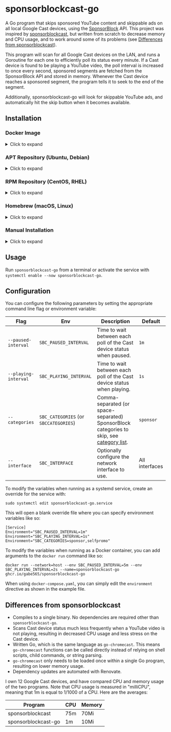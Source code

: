 # sponsorblockcast-go

A Go program that skips sponsored YouTube content and skippable ads on all local Google Cast devices, using the [SponsorBlock](https://github.com/ajayyy/SponsorBlock) API. This project was inspired by [sponsorblockcast](https://github.com/nichobi/sponsorblockcast), but written from scratch to decrease memory and CPU usage, and to work around some of its problems (see [Differences from sponsorblockcast](#differences-from-sponsorblockcast)).

This program will scan for all Google Cast devices on the LAN, and runs a Goroutine for each one to efficiently poll its status every minute. If a Cast device is found to be playing a YouTube video, the poll interval is increased to once every second, sponsored segments are fetched from the SponsorBlock API and stored in memory. Whenever the Cast device reaches a sponsored segment, the program tells it to seek to the end of the segment.

Additionally, sponsorblockcast-go will look for skippable YouTube ads, and automatically hit the skip button when it becomes available.

## Installation

### Docker Image

<details>
  <summary>Click to expand</summary>

  You can [install Docker](https://docs.docker.com/engine/install/) directly or use [Docker Compose](https://docs.docker.com/compose/install/) (Or use Podman, Portainer, etc). Please note you *MUST* use the `host` network as shown below for cli or in the example `docker-compose` file.

  #### Docker
  Run the below commands as root or a member of the `docker` group:
  ```shell
  docker run --network=host --name=sponsorblockcast-go ghcr.io/gabe565/sponsorblockcast-go
  ```

  #### Docker Compose
  First you will need a `docker-compose.yaml` file, such as the [one included in this repo](docker-compose.yaml). Run the below commands as root or a member of the `docker` group:
  ```shell
  docker compose up -d
  ```
</details>


### APT Repository (Ubuntu, Debian)

<details>
  <summary>Click to expand</summary>

1. If you don't have it already, install the `ca-certificates` package
   ```shell
   sudo apt install ca-certificates
   ```

2. Add gabe565 apt repository
   ```
   echo 'deb [trusted=yes] https://apt.gabe565.com /' | sudo tee /etc/apt/sources.list.d/gabe565.list
   ```

3. Update apt repositories
   ```shell
   sudo apt update
   ```

4. Install sponsorblockcast-go
   ```shell
   sudo apt install sponsorblockcast-go
   ```
</details>

### RPM Repository (CentOS, RHEL)

<details>
  <summary>Click to expand</summary>

1. If you don't have it already, install the `ca-certificates` package
   ```shell
   sudo yum install ca-certificates
   ```

2. Add gabe565 rpm repository to `/etc/yum.repos.d/gabe565.repo`
   ```ini
   [gabe565]
   name=gabe565
   baseurl=https://rpm.gabe565.com
   enabled=1
   gpgcheck=0
   ```

3. Install sponsorblockcast-go
   ```shell
   sudo yum install sponsorblockcast-go
   ```
</details>

### Homebrew (macOS, Linux)

<details>
  <summary>Click to expand</summary>

  ```shell
  brew install gabe565/tap/sponsorblockcast-go
  ```
</details>

### Manual Installation

<details>
  <summary>Click to expand</summary>

  #### Instructions

  Download and run the [latest release binary](https://github.com/gabe565/sponsorblockcast-go/releases/latest) for your system and architecture.
</details>

## Usage
Run `sponsorblockcast-go` from a terminal or activate the service with `systemctl enable --now sponsorblockcast-go`.

## Configuration
You can configure the following parameters by setting the appropriate command line flag or environment variable:

| Flag                 | Env                                   | Description                                                                                                                                                        | Default        |
|----------------------|---------------------------------------|--------------------------------------------------------------------------------------------------------------------------------------------------------------------|----------------|
| `--paused-interval`  | `SBC_PAUSED_INTERVAL`                 | Time to wait between each poll of the Cast device status when paused.                                                                                              | `1m`           |
| `--playing-interval` | `SBC_PLAYING_INTERVAL`                | Time to wait between each poll of the Cast device status when playing.                                                                                             | `1s`           |
| `--categories`       | `SBC_CATEGORIES` (or `SBCCATEGORIES`) | Comma-separated (or space-separated) SponsorBlock categories to skip, see [category list](https://github.com/ajayyy/SponsorBlock/blob/master/config.json.example). | `sponsor`      |
| `--interface`        | `SBC_INTERFACE`                       | Optionally configure the network interface to use.                                                                                                                 | All interfaces |

To modify the variables when running as a systemd service, create an override for the service with:

```shell
sudo systemctl edit sponsorblockcast-go.service
```

This will open a blank override file where you can specify environment variables like so:
```
[Service]
Environment="SBC_PAUSED_INTERVAL=1m"
Environment="SBC_PLAYING_INTERVAL=1s"
Environment="SBC_CATEGORIES=sponsor,selfpromo"
```

To modify the variables when running as a Docker container, you can add arguments to the `docker run` command like so:

```shell
docker run --network=host --env SBC_PAUSED_INTERVAL=5m --env SBC_PLAYING_INTERVAL=2s --name=sponsorblockcast-go ghcr.io/gabe565/sponsorblockcast-go
```

When using `docker-compose.yaml`, you can simply edit the `environment` directive as shown in the example file.

## Differences from sponsorblockcast
- Compiles to a single binary. No dependencies are required other than `sponsorblockcast-go`.
- Scans Cast device status much less frequently when a YouTube video is not playing, resulting in decreased CPU usage and less stress on the Cast device.
- Written Go, which is the same language as `go-chromecast`. This means `go-chromecast` functions can be called directly instead of relying on shell scripts, child commands, or string parsing.
- `go-chromecast` only needs to be loaded once within a single Go program, resulting on lower memory usage.
- Dependency updates are automated with Renovate.

I own 12 Google Cast devices, and have compared CPU and memory usage of the two programs. Note that CPU usage is measured in "milliCPU", meaning that 1m is equal to 1/1000 of a CPU. Here are the averages:

| Program             | CPU | Memory |
|---------------------|-----|--------|
| sponsorblockcast    | 75m | 70Mi   |
| sponsorblockcast-go | 1m  | 10Mi   |
